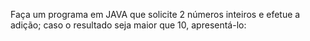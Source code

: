 Faça um programa em JAVA que solicite 2 números inteiros e efetue
a adição; caso o resultado seja maior que 10, apresentá-lo:
